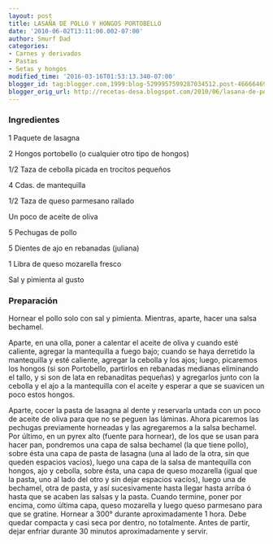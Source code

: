 ```yaml
---
layout: post
title: LASAÑA DE POLLO Y HONGOS PORTOBELLO
date: '2010-06-02T13:11:00.002-07:00'
author: Smurf Dad
categories:
- Carnes y derivados
- Pastas
- Setas y hongos
modified_time: '2016-03-16T01:53:13.340-07:00'
blogger_id: tag:blogger.com,1999:blog-5299957599287034512.post-4666646969274015907
blogger_orig_url: http://recetas-desa.blogspot.com/2010/06/lasana-de-pollo-y-hongos-portobello.html
---
```


<h3>Ingredientes</h3>
1 Paquete de lasagna

2 Hongos portobello (o cualquier otro tipo de hongos)

1/2 Taza de cebolla picada en trocitos pequeños

4 Cdas. de mantequilla

1/2 Taza de queso parmesano rallado

Un poco de aceite de oliva

5 Pechugas de pollo

5 Dientes de ajo en rebanadas (juliana)

1 Libra de queso mozarella fresco

Sal y pimienta al gusto



<h3>Preparación</h3>
Hornear el pollo solo con sal y pimienta. Mientras, aparte, hacer una salsa bechamel.

Aparte, en una olla, poner a calentar el aceite de oliva y cuando esté caliente, agregar la mantequilla a fuego bajo; cuando se haya derretido la mantequilla y esté caliente, agregar la cebolla y los ajos; luego, picaremos los hongos (si son Portobello, partirlos en rebanadas medianas eliminando el tallo, y si son de lata en rebanaditas pequeñas) y agregarlos junto con la cebolla y el ajo a la mantequilla con el aceite y esperar a que se suavicen un poco estos hongos.

Aparte, cocer la pasta de lasagna al dente y reservarla untada con un poco de aceite de oliva para que no se peguen las láminas. Ahora picaremos las pechugas previamente horneadas y las agregaremos a la salsa bechamel. Por último, en un pyrex alto (fuente para hornear), de los que se usan para hacer pan, pondremos una capa de salsa bechamel (la que tiene pollo), sobre ésta una capa de pasta de lasagna (una al lado de la otra, sin que queden espacios vacios), luego una capa de la salsa de mantequilla con hongos, ajo y cebolla, sobre ésta, una capa de queso mozarella (igual que la pasta, uno al lado del otro y sin dejar espacios vacíos), luego una de bechamel, otra de pasta, y así sucesivamente hasta llegar hasta arriba ó hasta que se acaben las salsas y la pasta. Cuando termine, poner por encima, como última capa, queso mozarella y luego queso parmesano para que se gratine. Hornear a 300° durante aproximadamente 1 hora. Debe quedar compacta y casi seca por dentro, no totalmente. Antes de partir, dejar enfriar durante 30 minutos aproximadamente y servir.